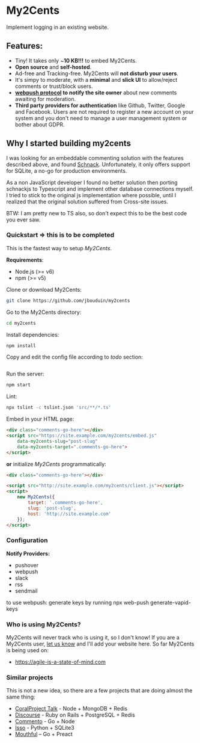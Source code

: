 # My2Cents
Implement logging in an existing website.

## Features:
- Tiny! It takes only ~**10 KB!!!** to embed My2Cents.
- **Open source** and **self-hosted**.
- Ad-free and Tracking-free. My2Cents will **not disturb your users**.
- It's simpy to moderate, with a **minimal** and **slick UI** to allow/reject comments or trust/block users.
- **[webpush protocol](https://tools.ietf.org/html/draft-ietf-webpush-protocol-12) to notify the site owner** about new comments awaiting for moderation.
- **Third party providers for authentication** like Github, Twitter, Google and Facebook. Users are not required to register a new account on your system and you don't need to manage a user management system or bother about GDPR.

## Why I started building my2cents
I was looking for an embeddable commenting solution with the features described above, and found [Schnack](https://schnack.cool/). Unfortunately, it only offers support for SQLite, a no-go for production environments.

As a non JavaScript developer I found no better solution then porting schnackjs to Typescript and implement other database connections myself. I tried to stick to the original js implementation where possible, until I realized that the original solution suffered from Cross-site issues.

BTW: I am pretty new to TS also, so don't expect this to be the best code you ever saw.

### Quickstart => this is to be completed

This is the fastest way to setup *My2Cents*.

**Requirements**:
- Node.js (>= v6)
- npm (>= v5)

Clone or download My2Cents:

```bash
git clone https://github.com/jbouduin/my2cents
```

Go to the My2Cents directory:
```bash
cd my2cents
```

Install dependencies:
```bash
npm install
```

Copy and edit the config file according to *todo* section:

```bash

```

Run the server:
```bash
npm start
```
Lint:
```bash
npx tslint -c tslint.json 'src/**/*.ts'
```

Embed in your HTML page:

```html
<div class="comments-go-here"></div>
<script src="https://site.example.com/my2cents/embed.js"
    data-my2cents-slug="post-slug"
    data-my2cents-target=".comments-go-here">
</script>
```

**or** initialize *My2Cents* programmatically:

```html
<div class="comments-go-here"></div>

<script src="http://site.example.com/my2cents/client.js"></script>
<script>
    new My2Cents({
        target: '.comments-go-here',
        slug: 'post-slug',
        host: 'http://site.example.com'
    });
</script>
```

### Configuration

**Notify Providers:**

* pushover
* webpush
* slack
* rss
* sendmail

to use webpush: generate keys by running npx web-push generate-vapid-keys

### Who is using My2Cents?

My2Cents will never track who is using it, so I don't know! If you are a My2Cents user, [let us know](https://twitter.com/agile_state) and I'll add your website here. So far My2Cents is being used on:

* https://agile-is-a-state-of-mind.com

### Similar projects

This is not a new idea, so there are a few projects that are doing almost the same thing:

* [CoralProject Talk](https://github.com/coralproject/talk) - Node + MongoDB + Redis
* [Discourse](https://github.com/discourse/discourse) - Ruby on Rails + PostgreSQL + Redis
* [Commento](https://github.com/adtac/commento) - Go + Node
* [Isso](https://github.com/posativ/isso/) - Python + SQLite3
* [Mouthful](https://mouthful.dizzy.zone) – Go + Preact
